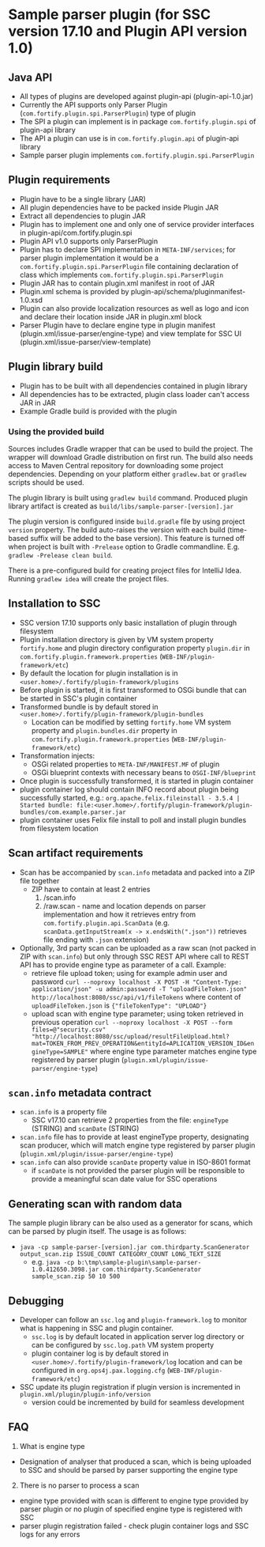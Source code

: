 # Sample parser plugin (for SSC version 17.10 and Plugin API version 1.0)

## Java API
- All types of plugins are developed against plugin-api (plugin-api-1.0.jar)
- Currently the API supports only Parser Plugin (`com.fortify.plugin.spi.ParserPlugin`) type of plugin
- The SPI a plugin can implement is in package `com.fortify.plugin.spi` of plugin-api library
- The API a plugin can use is in `com.fortify.plugin.api` of plugin-api library
- Sample parser plugin implements `com.fortify.plugin.spi.ParserPlugin`

## Plugin requirements
- Plugin have to be a single library (JAR)
- All plugin dependencies have to be packed inside Plugin JAR
 - Extract all dependencies to plugin JAR
- Plugin has to implement one and only one of service provider interfaces in plugin-api/com.fortify.plugin.spi
 - Plugin API v1.0 supports only ParserPlugin
 - Plugin has to declare SPI implementation in `META-INF/services`; for parser plugin implementation it would be a `com.fortify.plugin.spi.ParserPlugin` file containing declaration of class which implements `com.fortify.plugin.spi.ParserPlugin`
- Plugin JAR has to contain plugin.xml manifest in root of JAR
 - Plugin.xml schema is provided by plugin-api/schema/pluginmanifest-1.0.xsd
- Plugin can also provide localization resources as well as logo and icon and declare their location inside JAR in plugin.xml <resources> block
- Parser Plugin have to declare engine type in plugin manifest (plugin.xml/issue-parser/engine-type) and view template for SSC UI (plugin.xml/issue-parser/view-template)

## Plugin library build
- Plugin has to be built with all dependencies contained in plugin library
 - All dependencies has to be extracted, plugin class loader can't access JAR in JAR
- Example Gradle build is provided with the plugin

### Using the provided build

Sources includes Gradle wrapper that can be used to build the project. The wrapper will download Gradle distribution
on first run. The build also needs access to Maven Central repository for downloading some project dependencies.
Depending on your platform either `gradlew.bat` or `gradlew` scripts should be used.

The plugin library is built using `gradlew build` command. Produced plugin library artifact is created as
`build/libs/sample-parser-[version].jar`

The plugin version is configured inside `build.gradle` file by using project `version` property. The build
auto-raises the version with each build (time-based suffix will be added to the base version). This feature is
turned off when project is built with  `-Prelease` option to Gradle commandline. E.g. `gradlew -Prelease clean build`.

There is a pre-configured build for creating project files for IntelliJ Idea. Running `gradlew idea` will create
the project files.

## Installation to SSC
- SSC version 17.10 supports only basic installation of plugin through filesystem
- Plugin installation directory is given by VM system property `fortify.home` and plugin directory configuration property `plugin.dir` in `com.fortify.plugin.framework.properties` (`WEB-INF/plugin-framework/etc`)
 - By default the location for plugin installation is in `<user.home>/.fortify/plugin-framework/plugins`
- Before plugin is started, it is first transformed to OSGi bundle that can be started in SSC's plugin container
 - Transformed bundle is by default stored in `<user.home>/.fortify/plugin-framework/plugin-bundles`
    - Location can be modified by setting `fortify.home` VM system property and `plugin.bundles.dir` property in `com.fortify.plugin.framework.properties` (`WEB-INF/plugin-framework/etc`)
 - Transformation injects:
    - OSGi related properties to `META-INF/MANIFEST.MF` of plugin
    - OSGi blueprint contexts with necessary beans to `OSGI-INF/blueprint`
- Once plugin is successfully transformed, it is started in plugin container
- plugin container log should contain INFO record about plugin being successfully started, e.g.:
`org.apache.felix.fileinstall - 3.5.4 | Started bundle: file:<user.home>/.fortify/plugin-framework/plugin-bundles/com.example.parser.jar`
 - plugin container uses Felix file install to poll and install plugin bundles from filesystem location

## Scan artifact requirements
- Scan has be accompanied by `scan.info` metadata and packed into a ZIP file together
  - ZIP have to contain at least 2 entries
    1. /scan.info
    2. /raw.scan - name and location depends on parser implementation and how it retrieves entry from `com.fortify.plugin.api.ScanData` (e.g. `scanData.getInputStream(x -> x.endsWith(".json"))` retrieves file ending with `.json` extension)
- Optionally, 3rd party scan can be uploaded as a raw scan (not packed in ZIP with `scan.info`) but only through SSC REST API where call to REST API has to provide engine type as parameter of a call. Example:
  - retrieve file upload token; using for example admin user and password `curl --noproxy localhost -X POST -H "Content-Type: application/json" -u admin:password -T "uploadFileToken.json" http://localhost:8080/ssc/api/v1/fileTokens` where content of `uploadFileToken.json` is `{"fileTokenType": "UPLOAD"}`
  - upload scan with engine type parameter; using token retrieved in previous operation `curl --noproxy localhost -X POST --form files=@"security.csv" "http://localhost:8080/ssc/upload/resultFileUpload.html?mat=TOKEN_FROM_PREV_OPERATION&entityId=APLICATION_VERSION_ID&engineType=SAMPLE"` where engine type parameter matches engine type registered by parser plugin (`plugin.xml/plugin/issue-parser/engine-type`)

## `scan.info` metadata contract
- `scan.info` is a property file
  - SSC v17.10 can retrieve 2 properties from the file: `engineType` (STRING) and `scanDate` (STRING)
- `scan.info` file has to provide at least engineType property, designating scan producer, which will match engine type registered by parser plugin (`plugin.xml/plugin/issue-parser/engine-type`)
- `scan.info` can also provide `scanDate` property value in ISO-8601 format
  - if `scanDate` is not provided the parser plugin will be responsible to provide a meaningful scan date value for SSC operations

## Generating scan with random data
The sample plugin library can be also used as a generator for scans, which can be parsed by plugin itself. The usage is as follows:
- `java -cp sample-parser-[version].jar com.thirdparty.ScanGenerator output_scan.zip ISSUE_COUNT CATEGORY_COUNT LONG_TEXT_SIZE`
  - e.g. `java -cp b:\tmp\sample-plugin\sample-parser-1.0.412650.3098.jar com.thirdparty.ScanGenerator sample_scan.zip 50 10 500`

## Debugging
- Developer can follow an `ssc.log` and `plugin-framework.log` to monitor what is happening in SSC and plugin container.
  - `ssc.log` is by default located in application server log directory or can be configured by `ssc.log.path` VM system property
  - plugin container log is by default stored in `<user.home>/.fortify/plugin-framework/log` location and can be configured in `org.ops4j.pax.logging.cfg` (`WEB-INF/plugin-framework/etc`)
- SSC update its plugin registration if plugin version is incremented in `plugin.xml/plugin/plugin-info/version`
  - version could be incremented by build for seamless development

## FAQ
1. What is engine type
  - Designation of analyser that produced a scan, which is being uploaded to SSC and should be parsed by parser supporting the engine type
2. There is no parser to process a scan
  - engine type provided with scan is different to engine type provided by parser plugin or no plugin of specified engine type is registered with SSC
  - parser plugin registration failed - check plugin container logs and SSC logs for any errors
